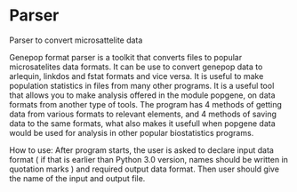 Parser
======

Parser to  convert microsattelite data

Genepop format parser is a toolkit that converts files to popular microsatelites data formats. It can be use to convert genepop data to arlequin, linkdos and fstat formats and vice versa. It is useful to make population statistics in files from many other programs.
It is a useful tool that allows you to make analysis offered in the module popgene, on data formats from another type of tools. The program has 4 methods of getting data from various formats to
relevant elements, and 4 methods of saving data to the same formats, what also makes it usefull when popgene data would be used for analysis in other popular biostatistics programs.

How to use:
After program starts, the user is asked to declare input data format ( if that is earlier than Python 3.0 version, names should be written in quotation marks ) and required output data format. Then user should give the name of the input and output file.
